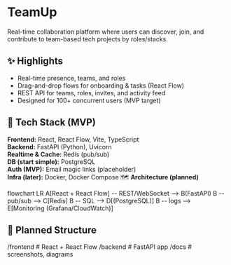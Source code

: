 # TeamUp

Real-time collaboration platform where users can discover, join, and contribute to team-based tech projects by roles/stacks.

## ✨ Highlights
- Real-time presence, teams, and roles
- Drag-and-drop flows for onboarding & tasks (React Flow)
- REST API for teams, roles, invites, and activity feed
- Designed for 100+ concurrent users (MVP target)

## 🧱 Tech Stack (MVP)
**Frontend:** React, React Flow, Vite, TypeScript  
**Backend:** FastAPI (Python), Uvicorn  
**Realtime & Cache:** Redis (pub/sub)  
**DB (start simple):** PostgreSQL  
**Auth (MVP):** Email magic links (placeholder)  
**Infra (later):** Docker, Docker Compose
🗺️ **Architecture (planned)**

flowchart LR
  A[React + React Flow] -- REST/WebSocket --> B(FastAPI)
  B -- pub/sub --> C[Redis]
  B -- SQL --> D[(PostgreSQL)]
  B -- logs --> E[Monitoring (Grafana/CloudWatch)]

## 📂 Planned Structure

/frontend   # React + React Flow
/backend    # FastAPI app
/docs       # screenshots, diagrams
